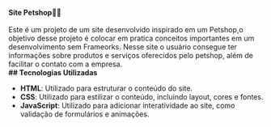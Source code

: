 <b> Site Petshop🐶🐾</b>
<br>
<br>
Este é um projeto de um site desenvolvido inspirado em um Petshop,o objetivo desse projeto é colocar em pratica conceitos 
importantes em um desenvolvimento sem Frameorks.
Nesse site o usuário consegue ter informações sobre produtos e serviços oferecidos pelo petshop, além de facilitar o contato com a empresa.
<br>
<b>## Tecnologias Utilizadas</b>

- **HTML**: Utilizado para estruturar o conteúdo do site.
- **CSS**: Utilizado para estilizar o conteúdo, incluindo layout, cores e fontes.
- **JavaScript**: Utilizado para adicionar interatividade ao site, como validação de formulários e animações.
